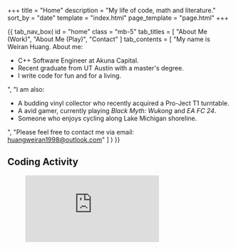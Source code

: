 +++
title = "Home"
description = "My life of code, math and literature."
sort_by = "date"
template = "index.html"
page_template = "page.html"
+++


{{ tab_nav_box(
        id = "home"
        class = "mb-5"
        tab_titles = [
            "About Me (Work)",
            "About Me (Play)",
            "Contact"
        ]
        tab_contents = [
            "My name is Weiran Huang. About me:
            <ul>
              <li>C++ Software Engineer at Akuna Capital.</li>
              <li>Recent graduate from UT Austin with a master's degree.</li>
              <li>I write code for fun and for a living.</li>
            </ul>",
            "I am also:
            <ul>
              <li>A budding vinyl collector who recently acquired a Pro-Ject T1 turntable.</li>
              <li>A avid gamer, currently playing <em>Black Myth: Wukong</em> and <em>EA FC 24</em>.</li>
              <li>Someone who enjoys cycling along Lake Michigan shoreline. </li> 
            </ul>",
            "Please feel free to contact me via email: <a href='mailto:huangweiran1998@outlook.com'>huangweiran1998@outlook.com</a>"
        ]
    )
}}

## Coding Activity

<figure><embed src="https://wakatime.com/share/@c2b10ff7-0b0f-409e-a083-aada74b2744c/5d2d5541-f180-4a09-b9a9-eae55090bcbc.svg"></embed></figure>


